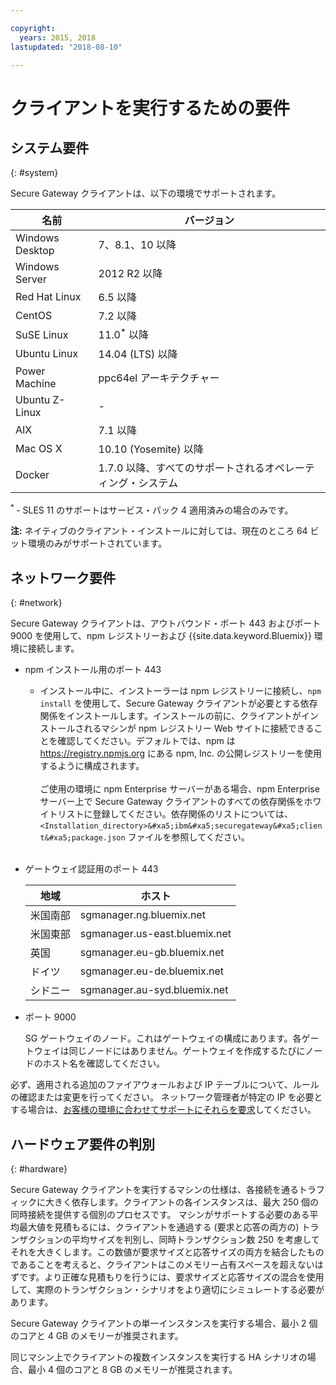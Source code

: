 ```yaml
---

copyright:
  years: 2015, 2018
lastupdated: "2018-08-10"

---
```


# クライアントを実行するための要件

## システム要件
{: #system}

Secure Gateway クライアントは、以下の環境でサポートされます。

| 名前 | バージョン           |
| ------------- | ----------- |
| Windows Desktop | 7、8.1、10 以降 |
| Windows Server | 2012 R2 以降 |
| Red Hat Linux | 6.5 以降 |
| CentOS | 7.2 以降 |
| SuSE Linux | 11.0<sup>*</sup> 以降 |
| Ubuntu Linux | 14.04 (LTS) 以降 |
| Power Machine | ppc64el アーキテクチャー |
| Ubuntu Z-Linux | - |
| AIX | 7.1 以降 |
| Mac OS X | 10.10 (Yosemite) 以降 |
| Docker | 1.7.0 以降、すべてのサポートされるオペレーティング・システム |

<sup> * </sup>- SLES 11 のサポートはサービス・パック 4 適用済みの場合のみです。

<b>注:</b> ネイティブのクライアント・インストールに対しては、現在のところ 64 ビット環境のみがサポートされています。

## ネットワーク要件
{: #network}

Secure Gateway クライアントは、アウトバウンド・ポート 443 およびポート 9000 を使用して、npm レジストリーおよび {{site.data.keyword.Bluemix}} 環境に接続します。
- npm インストール用のポート 443 
  - インストール中に、インストーラーは npm レジストリーに接続し、`npm install` を使用して、Secure Gateway クライアントが必要とする依存関係をインストールします。インストールの前に、クライアントがインストールされるマシンが npm レジストリー Web サイトに接続できることを確認してください。デフォルトでは、npm は https://registry.npmjs.org にある npm, Inc. の公開レジストリーを使用するように構成されます。<br><br>
ご使用の環境に npm Enterprise サーバーがある場合、npm Enterprise サーバー上で Secure Gateway クライアントのすべての依存関係をホワイトリストに登録してください。依存関係のリストについては、`<Installation_directory>&#xa5;ibm&#xa5;securegateway&#xa5;client&#xa5;package.json` ファイルを参照してください。<br><br>

- ゲートウェイ認証用のポート 443


  | 地域  | ホスト  |
  | --  | --  |
  | 米国南部  | sgmanager.ng.bluemix.net  |
  | 米国東部  | sgmanager.us-east.bluemix.net  |
  | 英国  | sgmanager.eu-gb.bluemix.net  |
  | ドイツ  | sgmanager.eu-de.bluemix.net  |
  | シドニー  | sgmanager.au-syd.bluemix.net  |


- ポート 9000

  SG ゲートウェイのノード。これはゲートウェイの構成にあります。各ゲートウェイは同じノードにはありません。ゲートウェイを作成するたびにノードのホスト名を確認してください。


必ず、適用される追加のファイアウォールおよび IP テーブルについて、ルールの確認または変更を行ってください。 ネットワーク管理者が特定の IP を必要とする場合は、[お客様の環境に合わせてサポートにそれらを要求](./securegateway_troubleshooting.html#support)してください。


## ハードウェア要件の判別
{: #hardware}

Secure Gateway クライアントを実行するマシンの仕様は、各接続を通るトラフィックに大きく依存します。クライアントの各インスタンスは、最大 250 個の同時接続を提供する個別のプロセスです。  マシンがサポートする必要のある平均最大値を見積もるには、クライアントを通過する (要求と応答の両方の) トランザクションの平均サイズを判別し、同時トランザクション数 250 を考慮してそれを大きくします。この数値が要求サイズと応答サイズの両方を結合したものであることを考えると、クライアントはこのメモリー占有スペースを超えないはずです。より正確な見積もりを行うには、要求サイズと応答サイズの混合を使用して、実際のトランザクション・シナリオをより適切にシミュレートする必要があります。

Secure Gateway クライアントの単一インスタンスを実行する場合、最小 2 個のコアと 4 GB のメモリーが推奨されます。

同じマシン上でクライアントの複数インスタンスを実行する HA シナリオの場合、最小 4 個のコアと 8 GB のメモリーが推奨されます。
